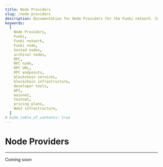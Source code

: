 ```yaml
---
title: Node Providers
slug: /node-providers
description: Documentation for Node Providers for the Funki network. Including details on their services, supported networks, and pricing plans.
keywords:
  [
    Node Providers,
    Funki,
    Funki network,
    Funki node,
    hosted nodes,
    archival nodes,
    RPC,
    RPC node,
    RPC URL,
    RPC endpoints,
    blockchain services,
    blockchain infrastructure,
    developer tools,
    API,
    mainnet,
    testnet,
    pricing plans,
    Web3 infrastructure,
  ]
# hide_table_of_contents: true
---
```


# Node Providers

---

Coming soon


